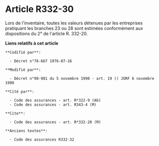 # Article R332-30

Lors de l'inventaire, toutes les valeurs détenues par les entreprises pratiquant les branches 23 ou 28 sont estimées
conformément aux dispositions du 2° de l'article R. 332-20.

**Liens relatifs à cet article**

	**Codifié par**:

	  - Décret n°76-667 1976-07-16

	**Modifié par**:

	  - Décret n°90-981 du 5 novembre 1990 - art. 19 () JORF 6 novembre 1990

	**Cité par**:

	  - Code des assurances - art. R*322-9 (Ab)
	  - Code des assurances - art. R343-4 (M)

	**Cite**:

	  - Code des assurances - art. R*332-20 (M)

	**Anciens textes**:

	  - Code des assurances R332-32
